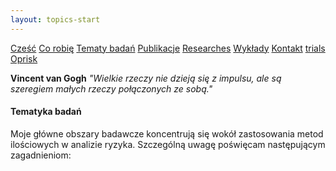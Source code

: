 ```yaml
---
layout: topics-start
---
```

<!-- Menu nawigacyjne - wyświetlane przed main_content -->
<div id="myMenu">
  <a href="/" class="menu-option">Cześć</a>
  <a href="/about" class="menu-option">Co robię</a>
  <a href="/topics" class="menu-option">Tematy badań</a>
  <a href="/publications" class="menu-option">Publikacje</a>
  <a href="/researches" class="menu-option">Researches</a>
  <a href="/conferences" class="menu-option">Wykłady</a>
  <a href="/contact" class="menu-option">Kontakt</a>
  <a href="/trials" class="menu-option">trials</a>
  <a href="/oprisk" class="menu-option">Oprisk</a>
</div>

<!-- Cytat -->
**Vincent van Gogh**
*"Wielkie rzeczy nie dzieją się z impulsu, ale są szeregiem małych rzeczy połączonych ze sobą."*

<!-- Sekcja Tematyka badań -->
#### Tematyka badań
Moje główne obszary badawcze koncentrują się wokół zastosowania metod ilościowych w analizie ryzyka. Szczególną uwagę poświęcam następującym zagadnieniom:
